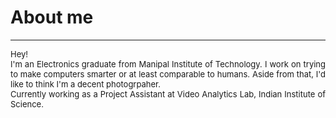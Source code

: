 # About me
---
<p align="justify">
<font size="-1">Hey!<br>
I'm an Electronics graduate from Manipal Institute of Technology. I work on trying to make computers smarter or at least comparable to humans. Aside from that, I'd like to think I'm a decent photogrpaher.<br> 
Currently working as a Project Assistant at Video Analytics Lab, Indian Institute of Science.</font>
</p>
